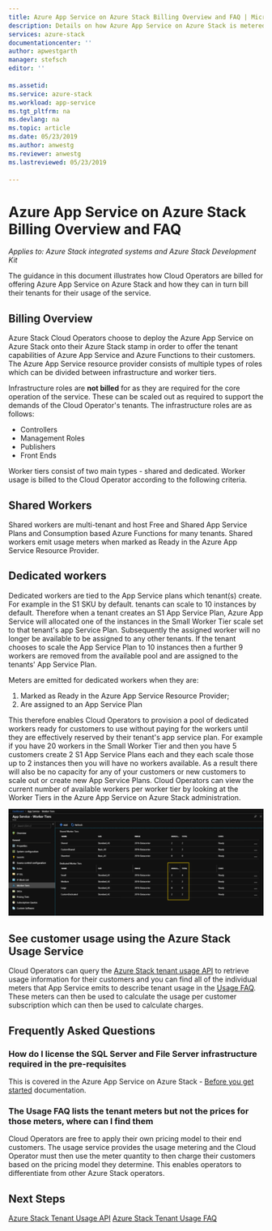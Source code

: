 ```yaml
---
title: Azure App Service on Azure Stack Billing Overview and FAQ | Microsoft Docs
description: Details on how Azure App Service on Azure Stack is metered and charged for.
services: azure-stack
documentationcenter: ''
author: apwestgarth
manager: stefsch
editor: ''

ms.assetid:
ms.service: azure-stack
ms.workload: app-service
ms.tgt_pltfrm: na
ms.devlang: na
ms.topic: article
ms.date: 05/23/2019
ms.author: anwestg
ms.reviewer: anwestg
ms.lastreviewed: 05/23/2019

---
```


# Azure App Service on Azure Stack Billing Overview and FAQ

*Applies to: Azure Stack integrated systems and Azure Stack Development Kit*

The guidance in this document illustrates how Cloud Operators are billed for offering Azure App Service on Azure Stack and how they can in turn bill their tenants for their usage of the service.

## Billing Overview

Azure Stack Cloud Operators choose to deploy the Azure App Service on Azure Stack onto their Azure Stack stamp in order to offer the tenant capabilities of Azure App Service and Azure Functions to their customers.  The Azure App Service resource provider consists of multiple types of roles which can be divided between infrastructure and worker tiers.

Infrastructure roles are **not billed** for as they are required for the core operation of the service.  These can be scaled out as required to support the demands of the Cloud Operator's tenants.  The infrastructure roles are as follows:

- Controllers
- Management Roles
- Publishers
- Front Ends

Worker tiers consist of two main types - shared and dedicated.  Worker usage is billed to the Cloud Operator according to the following criteria.

## Shared Workers

Shared workers are multi-tenant and host Free and Shared App Service Plans and Consumption based Azure Functions for many tenants.  Shared workers emit usage meters when marked as Ready in the Azure App Service Resource Provider.

## Dedicated workers

Dedicated workers are tied to the App Service plans which tenant(s) create.  For example in the S1 SKU by default. tenants can scale to 10 instances by default.  Therefore when a tenant creates an S1 App Service Plan, Azure App Service will allocated one of the instances in the Small Worker Tier scale set to that tenant's app Service Plan.  Subsequently the assigned worker will no longer be available to be assigned to any other tenants.  If the tenant chooses to scale the App Service Plan to 10 instances then a further 9 workers are removed from the available pool and are assigned to the tenants' App Service Plan.

Meters are emitted for dedicated workers when they are:

1. Marked as Ready in the Azure App Service Resource Provider;
1. Are assigned to an App Service Plan

This therefore enables Cloud Operators to provision a pool of dedicated workers ready for customers to use without paying for the workers until they are effectively reserved by their tenant's app service plan.  For example if you have 20 workers in the Small Worker Tier and then you have 5 customers create 2 S1 App Service Plans each and they each scale those up to 2 instances then you will have no workers available. As a result there will also be no capacity for any of your customers or new customers to scale out or create new App Service Plans.  Cloud Operators can view the current number of available workers per worker tier by looking at the Worker Tiers in the Azure App Service on Azure Stack administration.

![App Service Worker Tiers][1]

## See customer usage using the Azure Stack Usage Service

Cloud Operators can query the [Azure Stack tenant usage API](azure-stack-tenant-resource-usage-api.md) to retrieve usage information for their customers and you can find all of the individual meters that App Service emits to describe tenant usage in the [Usage FAQ](azure-stack-usage-related-faq.md).  These meters can then be used to calculate the usage per customer subscription which can then be used to calculate charges.

## Frequently Asked Questions

### How do I license the SQL Server and File Server infrastructure required in the pre-requisites

This is covered in the Azure App Service on Azure Stack - [Before you get started](azure-stack-app-service-before-you-get-started.md#licensing-concerns-for-required-file-server-and-sql-server) documentation.

### The Usage FAQ lists the tenant meters but not the prices for those meters, where can I find them

Cloud Operators are free to apply their own pricing model to their end customers.  The usage service provides the usage metering and the Cloud Operator must then use the meter quantity to then charge their customers based on the pricing model they determine.  This enables operators to differentiate from other Azure Stack operators.

## Next Steps

[Azure Stack Tenant Usage API](azure-stack-tenant-resource-usage-api.md)
[Azure Stack Tenant Usage FAQ](azure-stack-usage-related-faq.md)

<!--Image references-->
[1]: ./media/app-service-billing-faq/app-service-worker-tiers.png